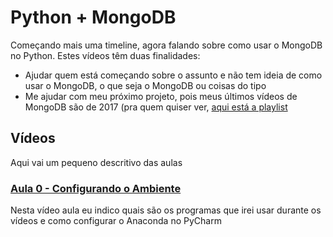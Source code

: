 # Python + MongoDB

Começando mais uma timeline, agora falando sobre como usar o MongoDB no Python. Estes vídeos têm duas finalidades:

* Ajudar quem está começando sobre o assunto e não tem ideia de como usar o MongoDB, o que seja o MongoDB ou coisas do tipo
* Me ajudar com meu próximo projeto, pois meus últimos vídeos de MongoDB são de 2017 (pra quem quiser ver, [aqui está a playlist](https://www.youtube.com/playlist?list=PL4OAe-tL47sZeAX1LXxSZxXtqj1fYGkF1)

## Vídeos

Aqui vai um pequeno descritivo das aulas

### [Aula 0 - Configurando o Ambiente](https://youtu.be/FK5cmOd8GAk)

Nesta vídeo aula eu indico quais são os programas que irei usar durante os vídeos e como configurar o Anaconda no PyCharm


